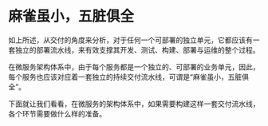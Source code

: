 # 麻雀虽小，五脏俱全

如上所述，从交付的角度来分析，对于任何一个可部署的独立单元，它都应该有一套独立的部署流水线，来有效支撑其开发、测试、构建、部署与运维的整个过程。

在微服务架构体系中，由于每个服务都是一个独立的、可部署的业务单元，因此，每个服务也应该对应着一套独立的持续交付流水线，可谓是“麻雀虽小，五脏俱全”。

下面就让我们看看，在微服务的架构体系中，如果需要构建这样一套交付流水线，各个环节需要做什么样的准备。
